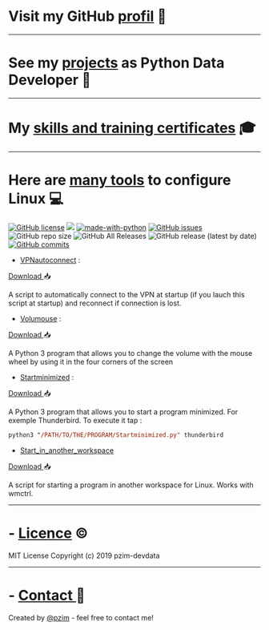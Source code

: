 # Visit my GitHub [profil](https://github.com/pzim-devdata) :house_with_garden:

--------------------------------------------

# See my [projects](https://github.com/pzim-devdata/DATA-developer) as Python Data Developer :blue_book: 

--------------------------------------------

# My [skills and training certificates](https://github.com/pzim-devdata/Skills-and-training-certificates) :mortar_board: 

--------------------------------------------

# Here are [many tools](https://github.com/pzim-devdata/Tools-for-Linux) to configure Linux :computer:
[![GitHub license](https://img.shields.io/github/license/pzim-devdata/Tools-for-Debian?style=plastic)](https://github.com/pzim-devdata/Tools-for-Debian/blob/master/LICENSE)    ![](https://img.shields.io/badge/Works%20with-Python%203-red?style=plastic)    [![made-with-python](https://img.shields.io/badge/Made%20with-Python-1f425f.svg?style=plastic)](https://www.python.org/)   [![GitHub issues](https://img.shields.io/github/issues/pzim-devdata/Tools-for-Debian?style=plastic)](https://github.com/pzim-devdata/Tools-for-Debian/issues)    ![GitHub repo size](https://img.shields.io/github/repo-size/pzim-devdata/Tools-for-Debian?style=plastic)    ![GitHub All Releases](https://img.shields.io/github/downloads/pzim-devdata/Tools-for-Debian/total?style=plastic)    ![GitHub release (latest by date)](https://img.shields.io/github/v/release/pzim-devdata/Tools-for-Debian?style=plastic)    [![GitHub commits](https://img.shields.io/github/commits-since/pzim-devdata/Tools-for-Debian/v1.0.0.svg?style=plastic)](https://GitHub.com/pzim-devata/Tools-for-Debian/commit/)

- [VPNautoconnect](https://github.com/pzim-devdata/Tools-for-Debian/tree/master/VPNautoconnect) : 

[Download ](https://github.com/pzim-devdata/Tools-for-Linux/releases/download/v1.0.0/VPNautoconnect.zip):inbox_tray:

A script to automatically connect to the VPN at startup (if you lauch this script at startup) and reconnect if connection is lost.

- [Volumouse]( https://github.com/pzim-devdata/Tools-for-Debian/tree/master/Volumouse) :

[Download ](https://github.com/pzim-devdata/Tools-for-Linux/releases/download/v1.0.0/Volumouse.zip):inbox_tray:

A Python 3 program that allows you to change the volume with the mouse wheel by using it in the four corners of the screen

- [Startminimized](https://github.com/pzim-devdata/Tools-for-Debian/tree/master/Startminimized) :

[Download ](https://github.com/pzim-devdata/Tools-for-Linux/releases/download/v1.0.0/Startminimized.zip):inbox_tray:

A Python 3 program that allows you to start a program minimized. For exemple Thunderbird. To execute it tap : 
```ps
python3 "/PATH/TO/THE/PROGRAM/Startminimized.py" thunderbird

```

- [Start_in_another_workspace](https://github.com/pzim-devdata/Tools-for-Linux/tree/master/Start_in_another_workspace)

[Download ](https://github.com/pzim-devdata/Tools-for-Linux/releases/download/v1.0.0/Start_in_another_workspace.zip):inbox_tray:

A script for starting a program in another workspace for Linux. Works with wmctrl. 

--------------------------------------------

# - [Licence](https://github.com/pzim-devdata/DATA-developer/raw/master/LICENSE) :copyright:
MIT License
Copyright (c) 2019 pzim-devdata

--------------------------------------------

# - [Contact ](mailto:contact@pzim.fr?subject=Contact%20from%20Github) :email: 
Created by [@pzim](https://www.pzim.fr/) - feel free to contact me!
